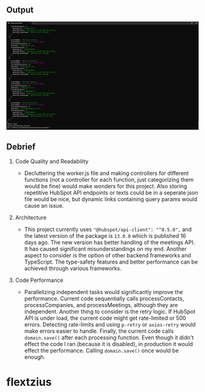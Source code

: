 ## Output
![output](img/output.png)

## Debrief
1. Code Quality and Readability
    - Decluttering the worker.js file and making controllers for different functions (not a controller for each function, just categorizing them would be fine) would make wonders for this project.
    Also storing repetitive HubSpot API endpoints or texts could be in a seperate json file would be nice, but dynamic links containing query params would cause an issue.

2. Architecture
    - This project currently uses `"@hubspot/api-client": "^8.5.0",` and the latest version of the package is `13.0.0` which is published 16 days ago. 
    The new version has better handling of the meetings API. It has caused significant misunderstandings on my end. 
    Another aspect to consider is the option of other backend frameworks and TypeScript. The type-safety features and better performance can be achieved through various frameworks.

3. Code Performance
    - Parallelizing independent tasks would significantly improve the performance. Current code sequentially calls processContacts, processCompanies, and processMeetings, although they are independent.
    Another thing to consider is the retry logic. If HubSpot API is under load, the current code might get rate-limited or 500 errors. Detecting rate-limits and using `p-retry` or `axios-retry` would make errors easier to handle.
    Finally, the current code calls `domain.save()` after each processing function. Even though it didn't effect the code I ran (because it is disabled), in production it would effect the performance. Calling `domain.save()` once would be enough.  

# flextzius